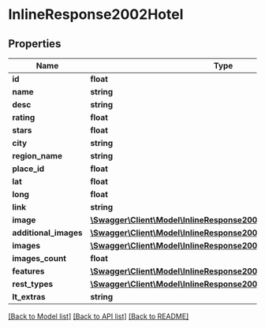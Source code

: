 # InlineResponse2002Hotel

## Properties
Name | Type | Description | Notes
------------ | ------------- | ------------- | -------------
**id** | **float** |  | [optional] 
**name** | **string** |  | [optional] 
**desc** | **string** |  | [optional] 
**rating** | **float** |  | [optional] 
**stars** | **float** |  | [optional] 
**city** | **string** |  | [optional] 
**region_name** | **string** |  | [optional] 
**place_id** | **float** |  | [optional] 
**lat** | **float** |  | [optional] 
**long** | **float** |  | [optional] 
**link** | **string** |  | [optional] 
**image** | [**\Swagger\Client\Model\InlineResponse2002HotelImage**](InlineResponse2002HotelImage.md) |  | [optional] 
**additional_images** | [**\Swagger\Client\Model\InlineResponse2002HotelAdditionalImages[]**](InlineResponse2002HotelAdditionalImages.md) |  | [optional] 
**images** | [**\Swagger\Client\Model\InlineResponse2002HotelImages[]**](InlineResponse2002HotelImages.md) |  | [optional] 
**images_count** | **float** |  | [optional] 
**features** | [**\Swagger\Client\Model\InlineResponse2002HotelFeatures**](InlineResponse2002HotelFeatures.md) |  | [optional] 
**rest_types** | [**\Swagger\Client\Model\InlineResponse2002HotelRestTypes**](InlineResponse2002HotelRestTypes.md) |  | [optional] 
**lt_extras** | **string** |  | [optional] 

[[Back to Model list]](../../README.md#documentation-for-models) [[Back to API list]](../../README.md#documentation-for-api-endpoints) [[Back to README]](../../README.md)

